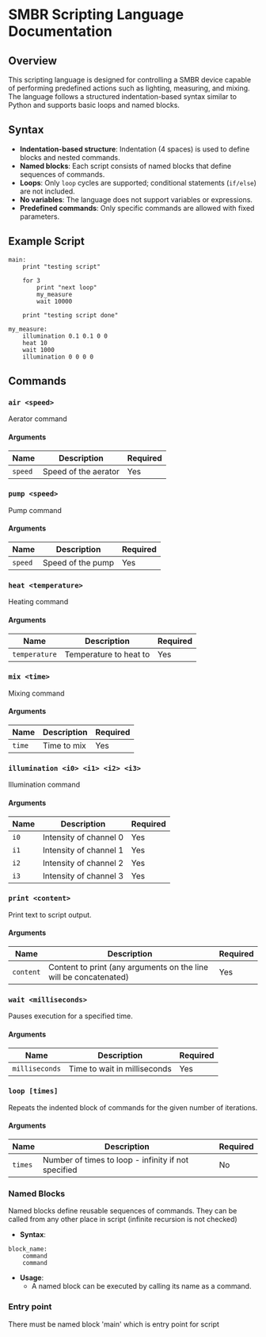 # SMBR Scripting Language Documentation

## Overview
This scripting language is designed for controlling a SMBR device capable of performing predefined actions such as lighting, measuring, and mixing. The language follows a structured indentation-based syntax similar to Python and supports basic loops and named blocks.

## Syntax
- **Indentation-based structure**: Indentation (4 spaces) is used to define blocks and nested commands.
- **Named blocks**: Each script consists of named blocks that define sequences of commands.
- **Loops**: Only `loop` cycles are supported; conditional statements (`if/else`) are not included.
- **No variables**: The language does not support variables or expressions.
- **Predefined commands**: Only specific commands are allowed with fixed parameters.

## Example Script
```plaintext
main:
    print "testing script"
    
    for 3
        print "next loop"
        my_measure
        wait 10000

    print "testing script done"

my_measure:
    illumination 0.1 0.1 0 0
    heat 10
    wait 1000
    illumination 0 0 0 0
```

## Commands

### `air <speed>`
Aerator command
#### Arguments
| Name | Description | Required |
|------|-------------|----------|
| `speed` | Speed of the aerator | Yes |

### `pump <speed>`
Pump command
#### Arguments
| Name | Description | Required |
|------|-------------|----------|
| `speed` | Speed of the pump | Yes |

### `heat <temperature>`
Heating command
#### Arguments
| Name | Description | Required |
|------|-------------|----------|
| `temperature` | Temperature to heat to | Yes |

### `mix <time>`
Mixing command
#### Arguments
| Name | Description | Required |
|------|-------------|----------|
| `time` | Time to mix | Yes |

### `illumination <i0> <i1> <i2> <i3>`
Illumination command
#### Arguments
| Name | Description | Required |
|------|-------------|----------|
| `i0` | Intensity of channel 0 | Yes |
| `i1` | Intensity of channel 1 | Yes |
| `i2` | Intensity of channel 2 | Yes |
| `i3` | Intensity of channel 3 | Yes |

### `print <content>`
Print text to script output.
#### Arguments
| Name | Description | Required |
|------|-------------|----------|
| `content` | Content to print (any arguments on the line will be concatenated) | Yes |

### `wait <milliseconds>`
Pauses execution for a specified time.
#### Arguments
| Name | Description | Required |
|------|-------------|----------|
| `milliseconds` | Time to wait in milliseconds | Yes |

### `loop [times]`
Repeats the indented block of commands for the given number of iterations.
#### Arguments
| Name | Description | Required |
|------|-------------|----------|
| `times` | Number of times to loop - infinity if not specified | No |



### Named Blocks
Named blocks define reusable sequences of commands. They can be called from any other place in script (infinite recursion is not checked)
- **Syntax**:
```plaintext
block_name:
    command
    command
```
- **Usage**:
  - A named block can be executed by calling its name as a command.

### Entry point
There must be named block 'main' which is entry point for script  



